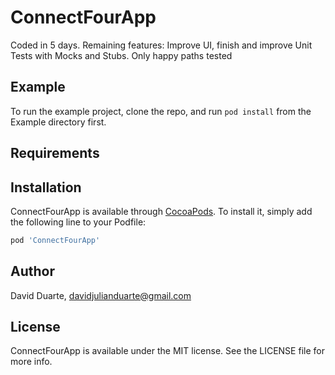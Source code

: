 # ConnectFourApp

Coded in 5 days. 
Remaining features: Improve UI, finish and improve Unit Tests with Mocks and Stubs. Only happy paths tested

## Example

To run the example project, clone the repo, and run `pod install` from the Example directory first.

## Requirements

## Installation

ConnectFourApp is available through [CocoaPods](https://cocoapods.org). To install
it, simply add the following line to your Podfile:

```ruby
pod 'ConnectFourApp'
```

## Author

David Duarte, davidjulianduarte@gmail.com

## License

ConnectFourApp is available under the MIT license. See the LICENSE file for more info.
